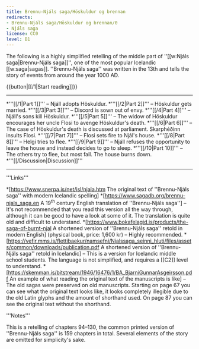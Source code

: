 ```yaml
---
title: Brennu-Njáls saga/Höskuldur og brennan
redirects:
- Brennu-Njáls saga/Höskuldur og brennan/0
- Njáls saga
license: CC0
level: B1
---
```


The following is a highly simplified retelling of the middle part of ''[[w:Njáls saga|Brennu-Njáls saga]]'', one of the most popular Icelandic [[w:saga|sagas]]. ''Brennu-Njáls saga'' was written in the 13th and tells the story of events from around the year 1000 AD. 

{{button|[[/1|Start reading]]}}

***

<!-- Total: 2150 words -->

*'''[[/1|Part 1]]''' – Njáll adopts Höskuldur.<!-- 160 words -->
*'''[[/2|Part 2]]''' – Höskuldur gets married.<!-- 260 words -->
*'''[[/3|Part 3]]''' – Discord is sown out of envy.<!-- 215 words -->
*'''[[/4|Part 4]]''' – Njáll's sons kill Höskuldur.<!-- 140 words -->
*'''[[/5|Part 5]]''' – The widow of Höskuldur encourages her uncle Flosi to avenge Höskuldur's death.<!-- 315 words -->
*'''[[/6|Part 6]]''' – The case of Höskuldur's death is discussed at parliament. Skarphéðinn insults Flosi.<!-- 240 words -->
*'''[[/7|Part 7]]''' – Flosi sets fire to Njál's house.<!-- 190 words -->
*'''[[/8|Part 8]]''' – Helgi tries to flee.<!-- 230 words -->
*'''[[/9|Part 9]]''' – Njáll refuses the opportunity to leave the house and instead decides to go to sleep.<!-- 150 words -->
*'''[[/10|Part 10]]''' – The others try to flee, but most fail. The house burns down.<!-- 245 words -->
*'''[[/Discussion|Discussion]]'''

***

<div class="notes">
'''Links'''

*[https://www.snerpa.is/net/isl/njala.htm The original text of ''Brennu-Njáls saga'' with modern Icelandic spelling]
*[https://www.sagadb.org/brennu-njals_saga.en A 19<sup>th</sup> century English translation of ''Brennu-Njáls saga''] – It's not recommended that you read this version all the way through, although it can be good to have a look at some of it. The translation is quite old and difficult to understand.
*[https://www.bokafelagid.is/products/the-saga-of-burnt-njal A shortened version of ''Brennu-Njáls saga'' retold in modern English] (physical book, price: 1,600 kr) – Highly recommended.
*[https://vefir.mms.is/flettibaekur/namsefni/Njalssaga_seinni_hluti/files/assets/common/downloads/publication.pdf A shortened version of ''Brennu-Njáls saga'' retold in Icelandic] – This is a version for Icelandic middle school students. The language is not simplified, and requires a [[C2]] level to understand.
*[https://skemman.is/bitstream/1946/16476/1/BA_BjarniGunnarAsgeirsson.pdf An example of what reading the original text of the manuscripts is like] – The old sagas were preserved on old manuscripts. Starting on page 67 you can see what the original text looks like, it looks completely illegible due to the old Latin glyphs and the amount of shorthand used. On page 87 you can see the original text without the shorthand.

'''Notes'''

This is a retelling of chapters 94–130, the common printed version of ''Brennu-Njáls saga'' is 159 chapters in total. Several elements of the story are omitted for simplicity's sake.
</div>

